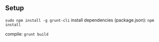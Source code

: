 ## Setup
`sudo npm install -g grunt-cli`
install dependencies (package.json): `npm install`

compile: `grunt build`